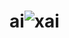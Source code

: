 # ai![xai](https://github.com/CodeWizardette/ai/assets/131625021/af173c30-6377-4894-952d-6a229782fb24)
